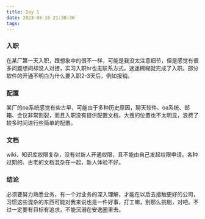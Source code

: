 ```yaml
---
title: Day 1
date: 2023-05-16 21:38:36
tags:
---
```


### 入职
在某厂第一天入职，跟想象中的很不一样，可能是我没太注意细节，但是感觉有很多问题想问却没人对接，实习入职hr也无联系方式，迷迷糊糊就完成了入职。部分软件的开通不明白为什么要入职2-3天后，例如报销。
### 配置
某厂的oa系统感觉有些古早，可能由于多种历史原因，聊天软件、oa系统、邮箱、会议非常割裂，而且入职没有提供配置文档，大搜的位置也不太明显，浪费了较多时间进行些简单的配置。
### 文档
wiki、知识库权限复杂，没有对新人开通权限，且不能由自己发起权限申请。各种过期的、古老的文档混杂在一起，新人体验不好。
### 结论
必须要努力熟悉业务，有一个对业务的深入理解，才能在以后去接触更好的公司，习惯这些混杂的东西可能对我来说也是一件好事，打工嘛，别那么挑剔，对吧。不过一定要有目标有追求，不能沉溺在安逸圈里去。
